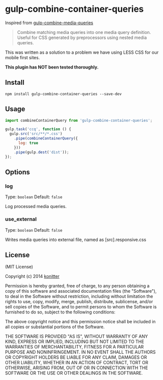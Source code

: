 # gulp-combine-container-queries

Inspired from [gulp-combine-media-queries](https://www.npmjs.com/package/gulp-combine-media-queries)

> Combine matching media queries into one media query definition. Useful for CSS generated by preprocessors using nested media queries.

This was written as a solution to a problem we have using LESS CSS for our mobile first sites.

**This plugin has NOT been tested thoroughly.**

## Install

```
npm install gulp-combine-container-queries --save-dev
```

## Usage
```javascript
import combineContainerQuery from 'gulp-combine-container-queries';

gulp.task('ccq', function () {
  gulp.src('src/**/*.css')
    .pipe(combineContainerQuery({
      log: true
    }))
    .pipe(gulp.dest('dist'));
});
```

## Options

### log

Type: `boolean` Default: `false`

Log processed media queries.

### use_external

Type: `boolean` Default: `false`

Writes media queries into external file, named as [src].responsive.css

## License

(MIT License)

Copyright (c) 2014 [konitter](http://re-dzine.net/)

Permission is hereby granted, free of charge, to any person obtaining
a copy of this software and associated documentation files (the
"Software"), to deal in the Software without restriction, including
without limitation the rights to use, copy, modify, merge, publish,
distribute, sublicense, and/or sell copies of the Software, and to
permit persons to whom the Software is furnished to do so, subject to
the following conditions:

The above copyright notice and this permission notice shall be
included in all copies or substantial portions of the Software.

THE SOFTWARE IS PROVIDED "AS IS", WITHOUT WARRANTY OF ANY KIND,
EXPRESS OR IMPLIED, INCLUDING BUT NOT LIMITED TO THE WARRANTIES OF
MERCHANTABILITY, FITNESS FOR A PARTICULAR PURPOSE AND
NONINFRINGEMENT. IN NO EVENT SHALL THE AUTHORS OR COPYRIGHT HOLDERS BE
LIABLE FOR ANY CLAIM, DAMAGES OR OTHER LIABILITY, WHETHER IN AN ACTION
OF CONTRACT, TORT OR OTHERWISE, ARISING FROM, OUT OF OR IN CONNECTION
WITH THE SOFTWARE OR THE USE OR OTHER DEALINGS IN THE SOFTWARE.
